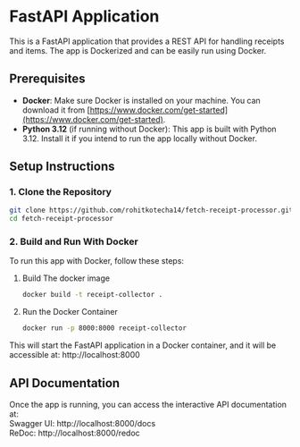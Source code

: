 # FastAPI Application

This is a FastAPI application that provides a REST API for handling receipts and items. The app is Dockerized and can be easily run using Docker.

## Prerequisites

- **Docker**: Make sure Docker is installed on your machine. You can download it from [https://www.docker.com/get-started](https://www.docker.com/get-started).
- **Python 3.12** (if running without Docker): This app is built with Python 3.12. Install it if you intend to run the app locally without Docker.


## Setup Instructions

### 1. Clone the Repository

```bash
git clone https://github.com/rohitkotecha14/fetch-receipt-processor.git
cd fetch-receipt-processor
```

### 2. Build and Run With Docker

To run this app with Docker, follow these steps:

1. Build The docker image
   ```bash
   docker build -t receipt-collector .
   ```
2. Run the Docker Container
   ```bash
   docker run -p 8000:8000 receipt-collector
   ```
This will start the FastAPI application in a Docker container, and it will be accessible at: http://localhost:8000


## API Documentation
Once the app is running, you can access the interactive API documentation at: <br>
Swagger UI: http://localhost:8000/docs <br>
ReDoc: http://localhost:8000/redoc




